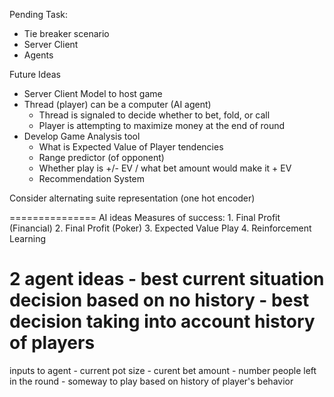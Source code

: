 Pending Task:
- Tie breaker scenario
- Server Client
- Agents

Future Ideas
- Server Client Model to host game
- Thread (player) can be a computer (AI agent)
    - Thread is signaled to decide whether to bet, fold, or call
    - Player is attempting to maximize money at the end of round
- Develop Game Analysis tool 
    - What is Expected Value of Player tendencies
    - Range predictor (of opponent)
    - Whether play is +/- EV / what bet amount would make it + EV
    - Recommendation System

Consider alternating suite representation (one hot encoder)

===============
AI ideas
Measures of success:
    1. Final Profit (Financial)
    2. Final Profit (Poker)
    3. Expected Value Play
    4. Reinforcement Learning

2 agent ideas
    - best current situation decision based on no history
    - best decision taking into account history of players
===============
inputs to agent
    - current pot size
    - curent bet amount
    - number people left in the round
        - someway to play based on history of player's behavior